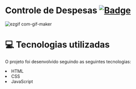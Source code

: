 # Controle de Despesas [![ Badge](https://img.shields.io/badge/-Test_the_project_by_clicking_here-gray?style=flat-square&logo=&logoColor=white&link=https://https://https://https://BeatrizFernandess.github.io/Controle-de-Despesas/)](https://BeatrizFernandess.github.io/Controle-de-Despesas/)

![ezgif com-gif-maker](https://user-images.githubusercontent.com/80279567/119030876-d7a80f80-b980-11eb-9ac2-590f10e17624.gif)

# 💻 Tecnologias utilizadas
O projeto foi desenvolvido seguindo as seguintes tecnologias:

<li>HTML
<li>CSS
<li>JavaScript
